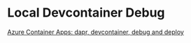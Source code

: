 # Local Devcontainer Debug

[Azure Container Apps: dapr, devcontainer, debug and deploy](https://johnnyreilly.com/azure-container-apps-dapr-bicep-github-actions-debug-devcontainer)